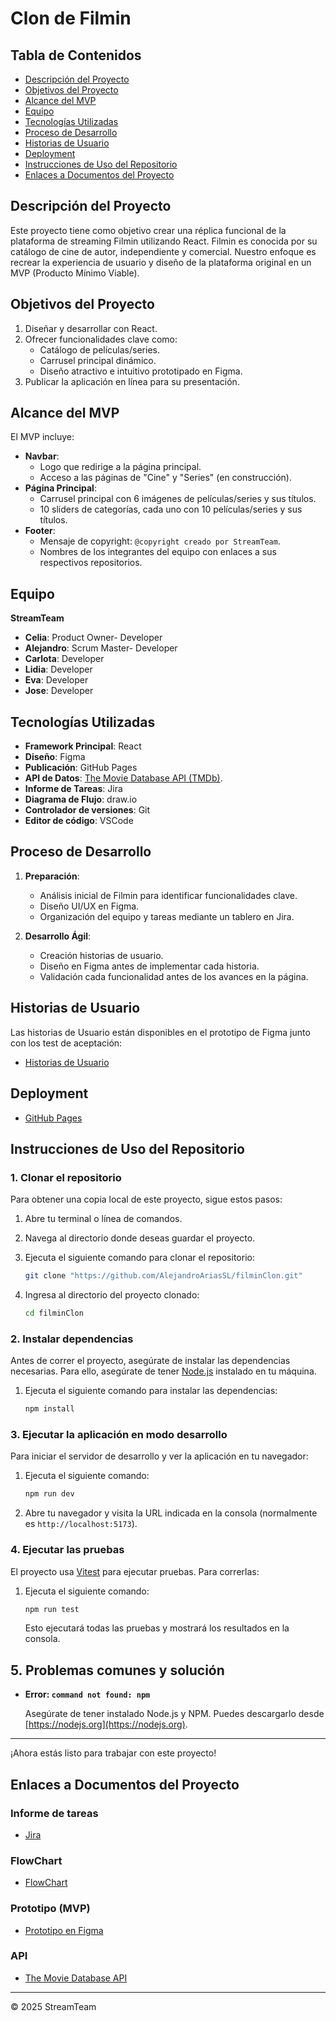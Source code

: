 # Clon de Filmin

## Tabla de Contenidos

- [Descripción del Proyecto](#descripción-del-proyecto)
- [Objetivos del Proyecto](#objetivos-del-proyecto)
- [Alcance del MVP](#alcance-del-mvp)
- [Equipo](#equipo)
- [Tecnologías Utilizadas](#tecnologías-utilizadas)
- [Proceso de Desarrollo](#proceso-de-desarrollo)
- [Historias de Usuario](#historias-de-usuario)
- [Deployment](#deployment)
- [Instrucciones de Uso del Repositorio](#instrucciones-de-uso-del-repositorio)
- [Enlaces a Documentos del Proyecto](#enlaces-a-documentos-del-proyecto)



## Descripción del Proyecto

Este proyecto tiene como objetivo crear una réplica funcional de la plataforma de streaming Filmin utilizando React. Filmin es conocida por su catálogo de cine de autor, independiente y comercial. Nuestro enfoque es recrear la experiencia de usuario y diseño de la plataforma original en un MVP (Producto Mínimo Viable).

## Objetivos del Proyecto

1. Diseñar y desarrollar con React.
2. Ofrecer funcionalidades clave como:
   - Catálogo de películas/series.
   - Carrusel principal dinámico.
   - Diseño atractivo e intuitivo prototipado en Figma.
3. Publicar la aplicación en línea para su presentación.

## Alcance del MVP

El MVP incluye:

- **Navbar**:
  - Logo que redirige a la página principal.
  - Acceso a las páginas de "Cine" y "Series" (en construcción).
- **Página Principal**:
  - Carrusel principal con 6 imágenes de películas/series y sus títulos.
  - 10 sliders de categorías, cada uno con 10 películas/series y sus títulos.
- **Footer**:
  - Mensaje de copyright: `@copyright creado por StreamTeam`.
  - Nombres de los integrantes del equipo con enlaces a sus respectivos repositorios.

## Equipo

**StreamTeam**

- **Celia**: Product Owner- Developer
- **Alejandro**: Scrum Master- Developer
- **Carlota**: Developer
- **Lidia**: Developer
- **Eva**: Developer
- **Jose**: Developer

## Tecnologías Utilizadas

- **Framework Principal**: React
- **Diseño**: Figma
- **Publicación**: GitHub Pages
- **API de Datos**: [The Movie Database API (TMDb)](https://developer.themoviedb.org/docs/getting-started).
- **Informe de Tareas**: Jira
- **Diagrama de Flujo**: draw.io
- **Controlador de versiones**: Git
- **Editor de código**: VSCode

## Proceso de Desarrollo

1. **Preparación**:
   - Análisis inicial de Filmin para identificar funcionalidades clave.
   - Diseño UI/UX en Figma.
   - Organización del equipo y tareas mediante un tablero en Jira.

2. **Desarrollo Ágil**:
   - Creación historias de usuario.
   - Diseño en Figma antes de implementar cada historia.
   - Validación cada funcionalidad antes de los avances en la página.

## Historias de Usuario

 Las historias de Usuario están disponibles en el prototipo de Figma junto con los test de aceptación:
- [Historias de Usuario](https://www.figma.com/design/zunfDm7xntU8RLjY9yoIYS/Proyecto-filming?node-id=155-41&t=yPGwgLMwXFtUkj0n-1)

## Deployment

- [GitHub Pages]()

## Instrucciones de Uso del Repositorio

### 1. Clonar el repositorio

Para obtener una copia local de este proyecto, sigue estos pasos:

1. Abre tu terminal o línea de comandos.
2. Navega al directorio donde deseas guardar el proyecto.
3. Ejecuta el siguiente comando para clonar el repositorio:

   ```bash
   git clone "https://github.com/AlejandroAriasSL/filminClon.git"
   ```

4. Ingresa al directorio del proyecto clonado:

   ```bash
   cd filminClon
   ```

### 2. Instalar dependencias

Antes de correr el proyecto, asegúrate de instalar las dependencias necesarias. Para ello, asegúrate de tener [Node.js](https://nodejs.org) instalado en tu máquina.

1. Ejecuta el siguiente comando para instalar las dependencias:

   ```bash
   npm install
   ```

### 3. Ejecutar la aplicación en modo desarrollo

Para iniciar el servidor de desarrollo y ver la aplicación en tu navegador:

1. Ejecuta el siguiente comando:

   ```bash
   npm run dev
   ```

2. Abre tu navegador y visita la URL indicada en la consola (normalmente es `http://localhost:5173`).

### 4. Ejecutar las pruebas

El proyecto usa [Vitest](https://vitest.dev/) para ejecutar pruebas. Para correrlas:

1. Ejecuta el siguiente comando:

   ```bash
   npm run test
   ```

   Esto ejecutará todas las pruebas y mostrará los resultados en la consola.

## 5. Problemas comunes y solución

- **Error: `command not found: npm`**  

  Asegúrate de tener instalado Node.js y NPM. Puedes descargarlo desde [https://nodejs.org](https://nodejs.org).

---

¡Ahora estás listo para trabajar con este proyecto! 


## Enlaces a Documentos del Proyecto

### Informe de tareas

- [Jira](https://carlotaml21.atlassian.net/jira/core/projects/PF/board?atlOrigin=eyJpIjoiNDllMzRkMGMwOTY3NDM4NWE2NTMzYTEyNzc2YTUzNjMiLCJwIjoiaiJ9)

### FlowChart

- [FlowChart](https://drive.google.com/file/d/1JdhMyGPiL8UDQ9zPyZhKbffSjm_tjCDv/view?usp=sharing)

### Prototipo (MVP)

- [Prototipo en Figma](https://www.figma.com/design/zunfDm7xntU8RLjY9yoIYS/Proyecto-filming?node-id=155-41&t=yPGwgLMwXFtUkj0n-1)

### API

- [The Movie Database API](https://developer.themoviedb.org/docs/getting-started)

---

© 2025 StreamTeam
